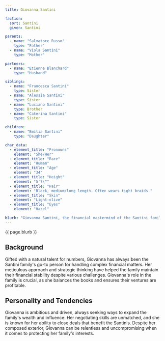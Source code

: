 ```yaml
---
title: Giovanna Santini

faction:
  sort: Santini
  given: Santini

parents:
  - name: "Salvatore Russo"
    type: "Father"
  - name: "Viola Santini"
    type: "Mother"

partners:
  - name: "Etienne Blanchard"
    type: "Husband"

siblings:
  - name: "Francesca Santini"
    type: Sister
  - name: "Alessia Santini"
    type: Sister
  - name: "Luciano Santini"
    type: Brother
  - name: "Caterina Santini"
    type: Sister

children:
  - name: "Emilia Santini"
    type: "Daughter"

char_data:
  - element_title: "Pronouns"
    element: "She/Her"
  - element_title: "Race"
    element: "Human"
  - element_title: "Age"
    element: "34"
  - element_title: "Height"
    element: "5'7\""
  - element_title: "Hair"
    element: "Black, medium/long length. Often wears tight braids."
  - element_title: "Skin"
    element: "Light-olive"
  - element_title: "Eyes"
    element: "Hazel"

blurb: "Giovanna Santini, the financial mastermind of the Santini family, is known for her sharp mind and exceptional negotiation skills. She oversees the family's finances and investments, ensuring their wealth is skillfully managed. Giovanna's ambitious nature and keen business strategies drive her pursuit of power within Sen's aristocracy, making her an influential figure in the city's economic circles."
---
```


{{ page.blurb }}

<!--more-->

## Background
Gifted with a natural talent for numbers, Giovanna has always been the Santini family's go-to person for handling complex financial matters. Her meticulous approach and strategic thinking have helped the family maintain their financial stability despite various challenges. Giovanna's role in the family is crucial, as she balances the books and ensures their ventures are profitable.

## Personality and Tendencies
Giovanna is ambitious and driven, always seeking ways to expand the family's wealth and influence. Her negotiating skills are unmatched, and she is known for her ability to close deals that benefit the Santinis. Despite her composed exterior, Giovanna can be relentless and uncompromising when it comes to protecting her family's interests.